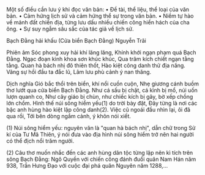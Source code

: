 Một số điều cần lưu ý khi đọc văn bản:
• Đề tài, thể liệu, thể loại của văn bản.
• Cảm hứng lịch sử và cảm hứng thể sự trong văn bản.
• Niềm tự hào về mảnh đất chiến địa, từng lưu dấu nhiều chiến công hiển hách của cha ông.
• Sự suy ngẫm sâu sắc của tác giả về lịch sử.

Bạch Đằng hải khấu
(Cửa biển Bạch Đằng)
Nguyễn Trãi

Phiên âm
Sóc phong xuy hải khí lăng lăng,
Khính khới ngạn phạm quá Bạch Đằng.
Ngạc đoạn kình khoa sơn khúc khúc,
Qua trâm kích chiết ngạn tằng tằng.
Quan hà bách nhị đô thiên thốt,
Hào kiệt công danh thử địa năng.
Vãng sự hồi đầu ta đắc lũ,
Lãm lưu phù cảnh ý nan thăng.

Dịch nghĩa
Gió bắc thổi trên biển, khí nổi cuồn cuộn,
Nhẹ giương cánh buồm thơ lướt qua cửa biển Bạch Đằng.
Như cá sấu bị chặt, cá kình bị mổ, núi uốn lượn quanh co,
Như cây giáo bị chùn, như chiếc kích bị gãy, bờ xếp chồng lớn chồm.
Hình thế núi sông hiểm yếu(1) do trời bày đặt,
Đây từng là nơi các bậc anh hùng hào kiệt lập công danh(2).
Việc cũ ngoái đầu nhìn lại, ôi đã qua rồi,
Tới bên dòng ngắm cảnh, ý khôn nói xiết.

(1) Núi sông hiểm yếu: nguyên văn là "quan hà bách nhị", dẫn chữ trong Sử kí của Tư Mã Thiên, ý nói đưa vào địa hình núi sông hiểm trở nên hai người có thể địch nổi trăm người.

(2) Câu thơ muốn nhắc đến các anh hùng dân tộc từng lập nên kì tích trên sông Bạch Đằng: Ngô Quyền với chiến công đánh đuổi quân Nam Hán năm 938, Trần Hưng Đạo với cuộc đại phá quân Nguyên năm 1288,...